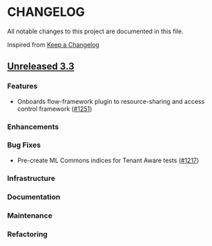 # CHANGELOG
All notable changes to this project are documented in this file.

Inspired from [Keep a Changelog](https://keepachangelog.com/en/1.1.0/)

## [Unreleased 3.3](https://github.com/opensearch-project/flow-framework/compare/3.2...HEAD)
### Features
- Onboards flow-framework plugin to resource-sharing and access control framework ([#1251](https://github.com/opensearch-project/flow-framework/pull/1251))

### Enhancements
### Bug Fixes
- Pre-create ML Commons indices for Tenant Aware tests ([#1217](https://github.com/opensearch-project/flow-framework/pull/1217))

### Infrastructure
### Documentation
### Maintenance
### Refactoring
